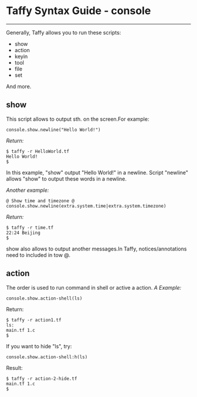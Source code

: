 # Taffy Syntax Guide - console

---

Generally, Taffy allows you to run these scripts:
* show
* action
* keyin
* tool
* file
* set

And more.

## show
This script allows to output sth. on the screen.For example:
        
    console.show.newline("Hello World!")
*Return:*

    $ taffy -r HelloWorld.tf
    Hello World!
    $
In this example, "show" output "Hello World!" in a newline. Script "newline" allows "show" to output these words in a newline.

*Another example:*

    @ Show time and timezone @
    console.show.newline(extra.system.time|extra.system.timezone)
*Return:*

    $ taffy -r time.tf
    22:24 Beijing
    $

show also allows to output another messages.In Taffy, notices/annotations need to included in tow @.

## action
The order is used to run command in shell or active a action.
*A Example:*

    console.show.action-shell(ls)
    
Return:

    $ taffy -r action1.tf
    ls:
    main.tf 1.c
    $

If you want to hide "ls", try: 

    console.show.action-shell:h(ls)
    
Result:

    $ taffy -r action-2-hide.tf
    main.tf 1.c
    $


